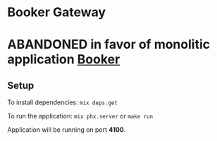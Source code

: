# Booker Gateway
# ABANDONED in favor of monolitic application [Booker](https://github.com/Cosaquee/booker)
## Setup

To install dependencies: `mix deps.get`

To run the application: `mix phx.server` or `make run`

Application will be running on port __4100__.
